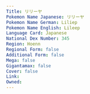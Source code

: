 ```yaml
---
﻿Title: リリーヤ
Pokemon Name Japanese: リリーヤ
Pokemon Name German: Liliep
Pokemon Name English: Lileep
Language Card: Japanese
National Dex Number: 345
Region: Hoenn
Regional Form: false
Additional Form: false
Mega: false
Gigantamax: false
Cover: false
Link: 
Owned: 
---
```

